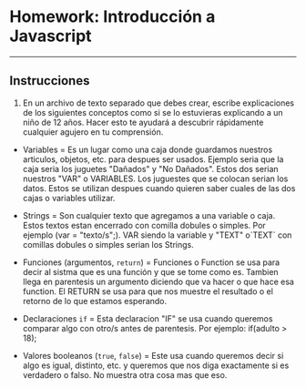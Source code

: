 # Homework: Introducción a Javascript

---

## Instrucciones

1. En un archivo de texto separado que debes crear, escribe explicaciones de los siguientes conceptos como si se lo estuvieras explicando a un niño de 12 años. Hacer esto te ayudará a descubrir rápidamente cualquier agujero en tu comprensión.

 * Variables = Es un lugar como una caja donde guardamos nuestros articulos, objetos, etc. para despues ser usados. Ejemplo seria que la caja seria los juguetes "Dañados" y "No Dañados". Estos dos serian nuestros "VAR" o VARIABLES. Los juguestes que se colocan serian los datos. Estos se utilizan despues cuando quieren saber cuales de las dos cajas o variables utilizar.


 * Strings  = Son cualquier texto que agregamos a una variable o caja. Estos textos estan encerrado con comilla dobules o simples. Por ejemplo (var = "texto/s";). VAR siendo la variable y "TEXT" o´TEXT´ con comillas dobules o simples serian los Strings.


 * Funciones (argumentos, `return`)  = Funciones o Function se usa para decir al sistma que es una función y que se tome como es. Tambien llega en parentesis un argumento diciendo que va hacer o que hace esa function. El RETURN se usa para que nos muestre el resultado o el retorno de lo que estamos esperando.


 * Declaraciones `if`  = Esta declaracion "IF" se usa cuando queremos comparar algo con otro/s antes de parentesis. Por ejemplo: if(adulto > 18);


 * Valores booleanos (`true`, `false`) = Este usa cuando queremos decir si algo es igual, distinto, etc. y queremos que nos diga exactamente si es verdadero o falso. No muestra otra cosa mas que eso.

